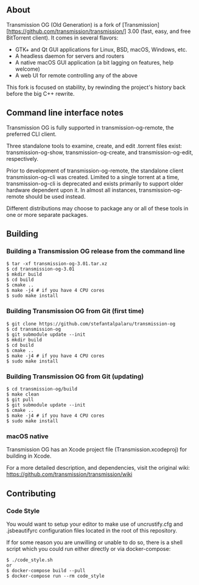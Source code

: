 ## About

Transmission OG (Old Generation) is a fork of [Transmission][https://github.com/transmission/transmission/] 3.00 (fast, easy, and free BitTorrent client). It comes in several flavors:
  * GTK+ and Qt GUI applications for Linux, BSD, macOS, Windows, etc.
  * A headless daemon for servers and routers
  * A native macOS GUI application (a bit lagging on features, help welcome)
  * A web UI for remote controlling any of the above

This fork is focused on stability, by rewinding the project's history back before the big C++ rewrite.

## Command line interface notes

Transmission OG is fully supported in transmission-og-remote, the preferred CLI client.

Three standalone tools to examine, create, and edit .torrent files exist: transmission-og-show, transmission-og-create, and transmission-og-edit, respectively.

Prior to development of transmission-og-remote, the standalone client transmission-og-cli was created. Limited to a single torrent at a time, transmission-og-cli is deprecated and exists primarily to support older hardware dependent upon it. In almost all instances, transmission-og-remote should be used instead.

Different distributions may choose to package any or all of these tools in one or more separate packages.

## Building

### Building a Transmission OG release from the command line

    $ tar -xf transmission-og-3.01.tar.xz
    $ cd transmission-og-3.01
    $ mkdir build
    $ cd build
    $ cmake ..
    $ make -j4 # if you have 4 CPU cores
    $ sudo make install

### Building Transmission OG from Git (first time)

    $ git clone https://github.com/stefantalpalaru/transmission-og
    $ cd transmission-og
    $ git submodule update --init
    $ mkdir build
    $ cd build
    $ cmake ..
    $ make -j4 # if you have 4 CPU cores
    $ sudo make install

### Building Transmission OG from Git (updating)

    $ cd transmission-og/build
    $ make clean
    $ git pull
    $ git submodule update --init
    $ cmake ..
    $ make -j4 # if you have 4 CPU cores
    $ sudo make install

### macOS native

Transmission OG has an Xcode project file (Transmission.xcodeproj) for building in Xcode.

For a more detailed description, and dependencies, visit the original wiki: https://github.com/transmission/transmission/wiki

## Contributing

### Code Style

You would want to setup your editor to make use of uncrustify.cfg and .jsbeautifyrc configuration files located in the root of this repository.

If for some reason you are unwilling or unable to do so, there is a shell script which you could run either directly or via docker-compose:

    $ ./code_style.sh
    or
    $ docker-compose build --pull
    $ docker-compose run --rm code_style
